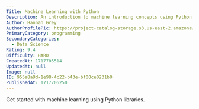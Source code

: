```yaml
---
Title: Machine Learning with Python
Description: An introduction to machine learning concepts using Python.
Author: Hannah Grey
AuthorProfilePic: https://project-catalog-storage.s3.us-east-2.amazonaws.com/images/pfp.png
PrimaryCategory: programming
SecondaryCategories:
  - Data Science
Rating: 9.4
Difficulty: HARD
CreatedAt: 1717705514
UpdatedAt: null
Image: null
ID: 955a8a9d-1e98-4c22-b43e-bf00ce0231b0
PublishedAt: 1717706250
---
```


Get started with machine learning using Python libraries.
